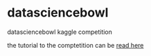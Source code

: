 datasciencebowl
===============

datasciencebowl kaggle competition

the tutorial to the comptetition can be [read here](http://nbviewer.ipython.org/github/udibr/datasciencebowl/blob/master/141215-tutorial.ipynb
)
